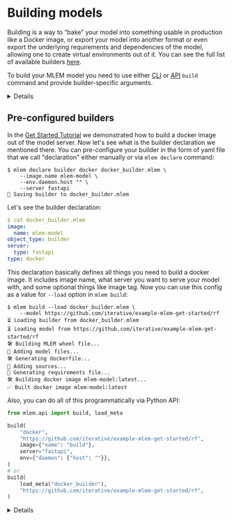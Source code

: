 # Building models

Building is a way to “bake” your model into something usable in production like
a Docker image, or export your model into another format or even export the
underlying requirements and dependencies of the model, allowing one to create
virtual environments out of it. You can see the full list of available builders
[here](/doc/object-reference/build).

To build your MLEM model you need to use either
[CLI](/doc/command-reference/build) or [API](/doc/api-reference/build) `build`
command and provide builder-specific arguments.

<details>

### ⚙️ About builders and arguments

There are different types of builders and each one has it’s own set of available
arguments. You can find them in the nested pages, but for quick reference you
can run `mlem build --help` for list of builders and
`mlem build $BUILDER --help` for list of available arguments.

</details>

## Pre-configured builders

In the [Get Started Tutorial](/doc/get-started) we demonstrated how to build a
docker image out of the model server. Now let's see what is the builder
declaration we mentioned there. You can pre-configure your builder in the form
of yaml file that we call "declaration" either manually or via `mlem declare`
command:

```cli
$ mlem declare builder docker docker_builder.mlem \
    --image.name mlem-model \
    --env.daemon.host "" \
    --server fastapi
💾 Saving builder to docker_builder.mlem
```

Let's see the builder declaration:

```yaml
$ cat docker_builder.mlem
image:
  name: mlem-model
object_type: builder
server:
  type: fastapi
type: docker
```

This declaration basically defines all things you need to build a docker image.
It includes image name, what server you want to serve your model with, and some
optional things like image tag. Now you can use this config as a value for
`--load` option in `mlem build`:

```cli
$ mlem build --load docker_builder.mlem \
    --model https://github.com/iterative/example-mlem-get-started/rf
⏳️ Loading builder from docker_builder.mlem
⏳️ Loading model from https://github.com/iterative/example-mlem-get-started/rf
🛠 Building MLEM wheel file...
💼 Adding model files...
🛠 Generating dockerfile...
💼 Adding sources...
💼 Generating requirements file...
🛠 Building docker image mlem-model:latest...
✅ Built docker image mlem-model:latest
```

Also, you can do all of this programmatically via Python API:

```py
from mlem.api import build, load_meta

build(
    "docker",
    "https://github.com/iterative/example-mlem-get-started/rf",
    image={"name": "build"},
    server="fastapi",
    env={"daemon": {"host": ""}},
)
# or
build(
    load_meta("docker_builder"),
    "https://github.com/iterative/example-mlem-get-started/rf",
)
```

<details>

### ⚙️ Remote builder config

Like every other MLEM object, builders can be read from remote repos. Try

```cli
mlem build \
    --load https://github.com/iterative/example-mlem-get-started/pip_config \
    --model https://github.com/iterative/example-mlem-get-started/rf
```

</details>
